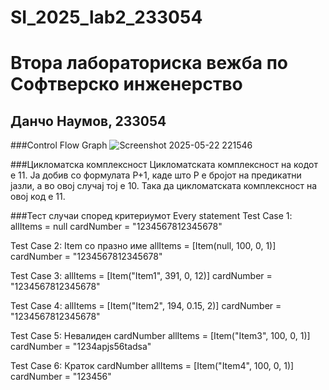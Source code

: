 # SI_2025_lab2_233054
# Втора лабораториска вежба по Софтверско инженерство
## Данчо Наумов, 233054

###Control Flow Graph
![Screenshot 2025-05-22 221546](https://github.com/user-attachments/assets/4887b659-746a-4ee8-b787-8e1abc339417)

###Цикломатска комплексност
Цикломатската комплексност на кодот е 11. Ја добив со формулата P+1, каде што P е бројот на предикатни јазли, а во овој случај тој е 10. Така да цикломатската комплексност на овој код е 11.

###Тест случаи според критериумот Every statement
Test Case 1:
allItems = null
cardNumber = "1234567812345678"

Test Case 2: Item со празно име
allItems = [Item(null, 100, 0, 1)]
cardNumber = "1234567812345678"

Test Case 3:
allItems = [Item("Item1", 391, 0, 12)]
cardNumber = "1234567812345678"

Test Case 4:
allItems = [Item("Item2", 194, 0.15, 2)]
cardNumber = "1234567812345678"

Test Case 5: Невалиден cardNumber
allItems = [Item("Item3", 100, 0, 1)]
cardNumber = "1234apjs56tadsa"

Test Case 6: Краток cardNumber
allItems = [Item("Item4", 100, 0, 1)]
cardNumber = "123456"

